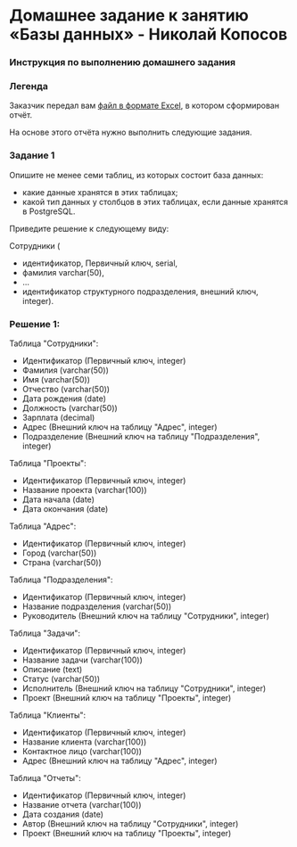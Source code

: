 # Домашнее задание к занятию «Базы данных» - Николай Копосов

### Инструкция по выполнению домашнего задания

### Легенда

Заказчик передал вам [файл в формате Excel](https://github.com/netology-code/sdb-homeworks/blob/main/resources/hw-12-1.xlsx), в котором сформирован отчёт. 

На основе этого отчёта нужно выполнить следующие задания.

### Задание 1

Опишите не менее семи таблиц, из которых состоит база данных:

- какие данные хранятся в этих таблицах;
- какой тип данных у столбцов в этих таблицах, если данные хранятся в PostgreSQL.

Приведите решение к следующему виду:

Сотрудники (

- идентификатор, Первичный ключ, serial,
- фамилия varchar(50),
- ...
- идентификатор структурного подразделения, внешний ключ, integer).

### Решение 1:

Таблица "Сотрудники":

 - Идентификатор (Первичный ключ, integer)
 - Фамилия (varchar(50))
 - Имя (varchar(50))
 - Отчество (varchar(50))
 - Дата рождения (date)
 - Должность (varchar(50))
 - Зарплата (decimal)
 - Адрес (Внешний ключ на таблицу "Адрес", integer)
 - Подразделение (Внешний ключ на таблицу "Подразделения", integer)


Таблица "Проекты":

 - Идентификатор (Первичный ключ, integer)
 - Название проекта (varchar(100))
 - Дата начала (date)
 - Дата окончания (date)


Таблица "Адрес":

 - Идентификатор (Первичный ключ, integer)
 - Город (varchar(50))
 - Страна (varchar(50))
 

Таблица "Подразделения":

 - Идентификатор (Первичный ключ, integer)
 - Название подразделения (varchar(50))
 - Руководитель (Внешний ключ на таблицу "Сотрудники", integer)

Таблица "Задачи":

 - Идентификатор (Первичный ключ, integer)
 - Название задачи (varchar(100))
 - Описание (text)
 - Статус (varchar(50))
 - Исполнитель (Внешний ключ на таблицу "Сотрудники", integer)
 - Проект (Внешний ключ на таблицу "Проекты", integer)

Таблица "Клиенты":

 - Идентификатор (Первичный ключ, integer)
 - Название клиента (varchar(100))
 - Контактное лицо (varchar(100))
 - Адрес (Внешний ключ на таблицу "Адрес", integer)

Таблица "Отчеты":

 - Идентификатор (Первичный ключ, integer)
 - Название отчета (varchar(100))
 - Дата создания (date)
 - Автор (Внешний ключ на таблицу "Сотрудники", integer)
 - Проект (Внешний ключ на таблицу "Проекты", integer)